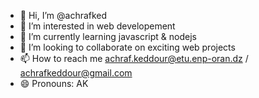 - 👋 Hi, I’m @achrafked
- 👀 I’m interested in web developement
- 🌱 I’m currently learning javascript & nodejs 
- 💞️ I’m looking to collaborate on exciting web projects
- 📫 How to reach me achraf.keddour@etu.enp-oran.dz / achrafkeddour@gmail.com
- 😄 Pronouns: AK 

<!---
achrafked/achrafked is a ✨ special ✨ repository because its `README.md` (this file) appears on your GitHub profile.
You can click the Preview link to take a look at your changes.
--->
